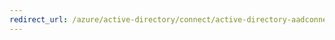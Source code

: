 ```yaml
---
redirect_url: /azure/active-directory/connect/active-directory-aadconnectsyncservice-features
---
```

